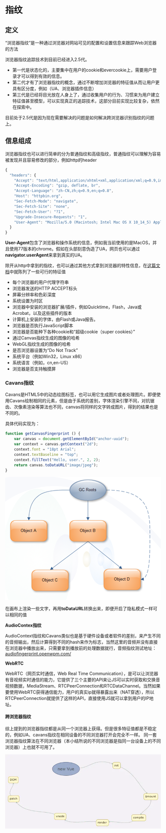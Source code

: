 # 指纹

## 定义

“浏览器指纹”是一种通过浏览器对网站可见的配置和设置信息来跟踪Web浏览器的方法

浏览器指纹追踪技术到目前已经进入2.5代。

* 第一代是状态化的，主要集中在用户的cookie和evercookie上，需要用户登录才可以得到有效的信息。
* 第二代才有了浏览器指纹的概念，通过不断增加浏览器的特征值从而让用户更具有区分度，例如（UA、浏览器插件信息）
* 第三代是已经将目光放在人身上了，通过收集用户的行为、习惯来为用户建立特征值甚至模型，可以实现真正的追踪技术，这部分目前实现比较复杂，依然在探索中。

目前处于2.5代是因为现在需要解决的问题是如何解决跨浏览器识别指纹的问题上。

## 信息组成

浏览器指纹也可以进行简单的分为普通指纹和高级指纹，普通指纹可以理解为容易被发现并且容易修改的部分，例如http的header

```javascript
{
  "headers": {
    "Accept": "text/html,application/xhtml+xml,application/xml;q=0.9,image/webp,image/apng,*/*;q=0.8,application/signed-exchange;v=b3", 
    "Accept-Encoding": "gzip, deflate, br", 
    "Accept-Language": "zh-CN,zh;q=0.9,en;q=0.8", 
    "Host": "httpbin.org", 
    "Sec-Fetch-Mode": "navigate", 
    "Sec-Fetch-Site": "none", 
    "Sec-Fetch-User": "?1", 
    "Upgrade-Insecure-Requests": "1", 
    "User-Agent": "Mozilla/5.0 (Macintosh; Intel Mac OS X 10_14_5) AppleWebKit/537.36 (KHTML, like Gecko) Chrome/77.0.3865.90 Safari/537.36"
  }
}
```

**User-Agent**包含了浏览器和操作系统的信息，例如我当前使用的是MacOS，并且使用77版本的chrome。假如在头部刻意伪造了UA，网页也可以通过**navigator.userAgent**来拿到真实的UA。

除开从http中拿到的指纹，也可以通过其他方式拿到浏览器的特性信息，在[这篇文档](https://panopticlick.eff.org/about)中就陈列了一些可行的特征值

* 每个浏览器的用户代理字符串
* 浏览器发送的HTTP ACCEPT标头
* 屏幕分辨率和色彩深度
* 系统设置为时区
* 浏览器中安装的浏览器扩展/插件，例如Quicktime，Flash，Java或Acrobat，以及这些插件的版本
* 计算机上安装的字体，由Flash或Java报告。
* 浏览器是否执行JavaScript脚本
* 浏览器是否能种下各种cookie和“超级cookie（super cookies）”
* 通过Canvas指纹生成的图像的哈希
* WebGL指纹生成的图像的哈希
* 是否浏览器设置为“Do Not Track”
* 系统平台（例如Win32，Linux x86）
* 系统语言（例如，cn,en-US）
* 浏览器是否支持触摸屏

### Cavans指纹

Cavans是HTML5中的动态绘图标签，也可以用它生成图片或者处理图片。即便使用Cavans绘制相同的元素，但是由于系统的差别，字体渲染引擎不同，对抗锯齿、次像素渲染等算法也不同，canvas将同样的文字转成图片，得到的结果也是不同的。

具体代码实现为：

```javascript
function getCanvasFingerprint () {
    var canvas = document.getElementById("anchor-uuid");
    var context = canvas.getContext("2d");
    context.font = "18pt Arial";
    context.textBaseline = "top";
    context.fillText("Hello, user.", 2, 2);
    return canvas.toDataURL("image/jpeg");
}
```

![](../.gitbook/assets/image%20%2819%29.png)

在画布上渲染一些文字，再用**toDataURL**转换出来，即便开启了隐私模式一样可以相同的值  


**AudioContex指纹**

AudioContext指纹和Cavans类似也是基于硬件设备或者软件的差别，来产生不同的音频输出，然后计算得到不同的hash来作为标志，当然这里的音频并没有直接在浏览器中播放出来，只需要拿到播放前的处理数据就行，音频指纹测试地址：[audiofingerprint.openwpm.com/](https://audiofingerprint.openwpm.com/)

**WebRTC**

WebRTC（网页实时通信，Web Real Time Communication），是可以让浏览器有音视频实时通信的能力，它提供了三个主要的API来让JS可以实时获取和交换音视频数据，MediaStream、RTCPeerConnection和RTCDataChannel。当然如果要使用WebRTC获得通信能力，用户的真实ip就得暴露出来（NAT穿透），所以RTCPeerConnection就提供了这样的API，直接使用JS就可以拿到用户的IP地址。

#### 跨浏览器指纹

综上提到的浏览器指纹都是从同一个浏览器上获得。但是很多特征值都是不稳定的，例如UA、cavans指纹在相同设备的不同浏览器打开会完全不一样。 同一套浏览器指纹算法在不同浏览器（本小结所说的不同浏览器是指同一台设备上的不同浏览器）上也就不可用了。

![](../.gitbook/assets/image%20%28155%29.png)



